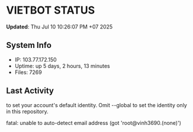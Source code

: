 # VIETBOT STATUS
**Updated**: Thu Jul 10 10:26:07 PM +07 2025

## System Info
- IP: 103.77.172.150
- Uptime: up 5 days, 2 hours, 13 minutes
- Files: 7269

## Last Activity

to set your account's default identity.
Omit --global to set the identity only in this repository.

fatal: unable to auto-detect email address (got 'root@vinh3690.(none)')
